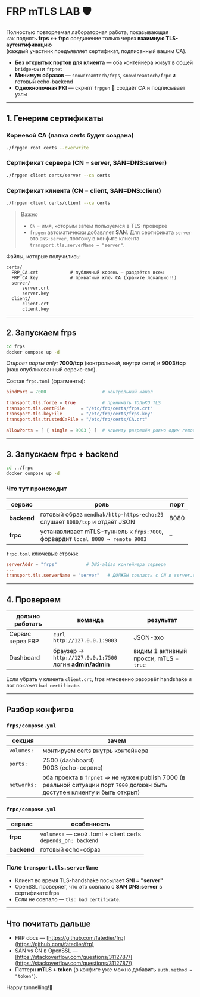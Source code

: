 # FRP mTLS LAB 🛡️

Полностью повторяемая лабораторная работа, показывающая  
как поднять **frps ↔ frpc** соединение только через **взаимную TLS-аутентификацию**  
(каждый участник предъявляет сертификат, подписанный вашим CA).

* **Без открытых портов для клиента** — оба контейнера живут в общей `bridge`-сети `frpnet`
* **Минимум образов** — `snowdreamtech/frps`, `snowdreamtech/frpc` и готовый echo-backend
* **Однокнопочная PKI** — скрипт `frpgen` 🔐 создаёт CA и подписывает узлы

---

## 1. Генерим сертификаты

### Корневой CA  (папка certs будет создана)
```bash
./frpgen root certs --overwrite
```

### Сертификат сервера (CN = server, SAN=DNS:server)
```bash
./frpgen client certs/server --ca certs
```

### Сертификат клиента  (CN = client, SAN=DNS:client)
```bash
./frpgen client certs/client --ca certs
```

> Важно
>
> * `CN` = имя, которым затем пользуемся в TLS-проверке
> * `frpgen` автоматически добавляет **SAN**.
>   Для сертификата `server` это `DNS:server`, поэтому в конфиге клиента
>   `transport.tls.serverName = "server"`.

Файлы, которые получились:

```
certs/
  FRP_CA.crt            # публичный корень – раздаётся всем
  FRP_CA.key            # приватный ключ CA (храните локально!!)
  server/
      server.crt
      server.key
  client/
      client.crt
      client.key
```

---

## 2. Запускаем frps

```bash
cd frps
docker compose up -d
```

*Откроет порты only:* **7000/tcp** (контрольный, внутри сети)
и **9003/tcp** (наш опубликованный сервис-эхо).

Состав `frps.toml` (фрагменты):

```toml
bindPort = 7000                     # контрольный канал

transport.tls.force = true          # принимать ТОЛЬКО TLS
transport.tls.certFile      = "/etc/frp/certs/frps.crt"
transport.tls.keyFile       = "/etc/frp/certs/frps.key"
transport.tls.trustedCaFile = "/etc/frp/certs/CA.crt"

allowPorts = [ { single = 9003 } ]  # клиенту разрешён ровно один remotePort
```

---

## 3. Запускаем frpc + backend

```bash
cd ../frpc
docker compose up -d
```

### Что тут происходит

| сервис      | роль                                                                              | порт |
| ----------- | --------------------------------------------------------------------------------- | ---- |
| **backend** | готовый образ `mendhak/http-https-echo:29`<br>слушает `8080/tcp` и отдаёт JSON    | 8080 |
| **frpc**    | устанавливает mTLS-туннель к `frps:7000`,<br>форвардит `local 8080 → remote 9003` | –    |

`frpc.toml` ключевые строки:

```toml
serverAddr = "frps"           # DNS-alias контейнера сервера
...
transport.tls.serverName = "server"   # ДОЛЖЕН совпасть с CN в server.crt
```

---

## 4. Проверяем

| должно работать  | команда                                                    | результат                              |
| ---------------- | ---------------------------------------------------------- | -------------------------------------- |
| Сервис через FRP | `curl http://127.0.0.1:9003`                               | JSON-эхо                               |
| Dashboard        | браузер → `http://127.0.0.1:7500`<br>логин **admin/admin** | видим 1 активный прокси, mTLS = `true` |

Если убрать у клиента `client.crt`, frps мгновенно разорвёт handshake и лог покажет
`bad certificate`.

---

## Разбор конфигов

### `frps/compose.yml`

| секция      | зачем                                          |
| ----------- | ---------------------------------------------- |
| `volumes:`  | монтируем certs внутрь контейнера              |
| `ports:`    | 7500 (dashboard)<br>9003 (echo-сервис)         |
| `networks:` | оба проекта в `frpnet` ⇒ не нужен publish 7000 (в реальной ситуации порт `7000` должен быть доступен клиенту и быть открыт) |

### `frpc/compose.yml`

| сервис      | особенность                                                     |
| ----------- | --------------------------------------------------------------- |
| **frpc**    | `volumes:` — свой .toml + client certs<br>`depends_on: backend` |
| **backend** | готовый echo-образ                        |

### Поле `transport.tls.serverName`

* Клиент во время TLS-handshake посылает **SNI = "server"**
* OpenSSL проверяет, что это совпало с **SAN DNS\:server** в сертификате frps
* Если не совпало — `tls: bad certificate`.

---

## Что почитать дальше

* FRP docs — [https://github.com/fatedier/frp](https://github.com/fatedier/frp)
* SAN vs CN в OpenSSL — [https://stackoverflow.com/questions/3112787/](https://stackoverflow.com/questions/3112787/)
* Паттерн **mTLS + token** (в конфиге уже можно добавить `auth.method = "token"`).

Happy tunnelling!🚀
